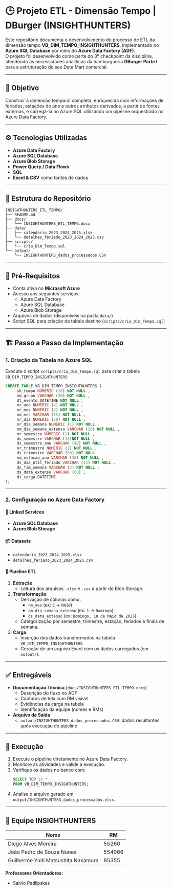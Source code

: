 # 🕒 Projeto ETL - Dimensão Tempo | DBurger (INSIGHTHUNTERS)

Este repositório documenta o desenvolvimento do processo de ETL da dimensão tempo **VB_DIM_TEMPO_INSIGHTHUNTERS**, implementado no **Azure SQL Database** por meio do **Azure Data Factory (ADF)**.  
O projeto foi desenvolvido como parte do 3º checkpoint da disciplina, atendendo às necessidades analíticas da hamburgueria **DBurger Parte I** para a estruturação do seu Data Mart comercial.

---

## 📌 Objetivo

Construir a dimensão temporal completa, enriquecida com informações de feriados, estações do ano e outros atributos derivados, a partir de fontes externas, e carregá-la no Azure SQL utilizando um pipeline orquestrado no Azure Data Factory.

---

## ⚙️ Tecnologias Utilizadas

- **Azure Data Factory**  
- **Azure SQL Database**  
- **Azure Blob Storage**  
- **Power Query / Data Flows**  
- **SQL**  
- **Excel & CSV** como fontes de dados  

---

## 📁 Estrutura do Repositório

```
INSIGHTHUNTERS_ETL_TEMPO/
├── README.md                       
├── docs/
│   └── INSIGHTHUNTERS_ETL_TEMPO.docx  
├── data/
│   ├── calendario_2023_2024_2025.xlsx 
│   └── detalhes_feriado_2023_2024_2025.csv 
├── scripts/
│   └── cria_Dim_Tempo.sql          
└── output/
    └── INSIGHTHUNTERS_dados_processados.CSV
```

---

## 🧱 Pré-Requisitos

- Conta ativa no **Microsoft Azure**  
- Acesso aos seguintes serviços:
  - Azure Data Factory  
  - Azure SQL Database  
  - Azure Blob Storage  
- Arquivos de dados (disponíveis na pasta `data/`)  
- Script SQL para criação da tabela destino (`scripts/cria_Dim_Tempo.sql`)  

---

## 🏗️ Passo a Passo da Implementação

### 1. Criação da Tabela no Azure SQL

Execute o script `scripts/cria_Dim_Tempo.sql` para criar a tabela `VB_DIM_TEMPO_INSIGHTHUNTERS`:

```sql
CREATE TABLE VB_DIM_TEMPO_INSIGHTHUNTERS (
     sk_tempo NUMERIC (28) NOT NULL , 
     nm_grupo VARCHAR (30) NOT NULL , 
     dt_evento DATETIME NOT NULL , 
     nr_ano NUMERIC (4) NOT NULL , 
     nr_mes NUMERIC (2) NOT NULL , 
     nm_mes VARCHAR (15) NOT NULL , 
     nr_dia NUMERIC (28) NOT NULL , 
     nr_dia_semana NUMERIC (1) NOT NULL , 
     nm_dia_semana_extenso VARCHAR (20) NOT NULL , 
     nr_semestre NUMERIC (1) NOT NULL , 
     ds_semestre VARCHAR (30)NOT NULL , 
     ds_semestre_ano VARCHAR (40) NOT NULL , 
     nr_trimestre NUMERIC (1) NOT NULL , 
     ds_trimestre VARCHAR (30) NOT NULL , 
     nm_estacao_ano VARCHAR (30) NOT NULL , 
     ds_dia_util_feriado VARCHAR (13) NOT NULL , 
     ds_fim_semana VARCHAR (3) NOT NULL , 
     ds_data_extenso VARCHAR (60) , 
     dt_carga DATETIME 
);
```

---

### 2. Configuração no Azure Data Factory

#### 🔗 Linked Services
- **Azure SQL Database**  
- **Azure Blob Storage**  

#### 📦 Datasets
- `calendario_2023_2024_2025.xlsx`  
- `detalhes_feriado_2023_2024_2025.csv`  

#### 🧪 Pipeline ETL

1. **Extração**  
   - Leitura dos arquivos `.xlsx` e `.csv` a partir do Blob Storage.  
2. **Transformação**  
   - Derivação de colunas como:
     - `nm_mes` (ex: `5` → `MAIO`)
     - `nm_dia_semana_extenso` (ex: `1` → `Domingo`)
     - `ds_data_extenso` (ex: `Domingo, 18 de Maio de 2025`)
   - Categorização por semestre, trimestre, estação, feriados e finais de semana.  
3. **Carga**  
   - Inserção dos dados transformados na tabela `VB_DIM_TEMPO_INSIGHTHUNTERS`.  
   - Geração de um arquivo Excel com os dados carregados (em `output/`).  

---

## ✅ Entregáveis

- **Documentação Técnica** (`docs/INSIGHTHUNTERS_ETL_TEMPO.docx`)  
  - Descrição do fluxo no ADF  
  - Capturas de tela com RM visível  
  - Evidências da carga na tabela  
  - Identificação da equipe (nomes e RMs)  
- **Arquivo de Saída**  
  - `output/INSIGHTHUNTERS_dados_processados.CSV`: dados resultantes após execução do pipeline  

---

## 🚀 Execução

1. Execute o pipeline diretamente no Azure Data Factory.  
2. Monitore as atividades e valide a execução.  
3. Verifique os dados no banco com:
   ```sql
   SELECT TOP 10 * 
   FROM VB_DIM_TEMPO_INSIGHTHUNTERS;
   ```
4. Analise o arquivo gerado em `output/INSIGHTHUNTERS_dados_processados.xlsx`.  

---

## 👥 Equipe INSIGHTHUNTERS

| Nome                                      | RM     |
| ----------------------------------------- | ------ |
| Diego Alves Moreira                       | 55260  |
| João Pedro de Souza Nunes                 | 554066 |
| Guilherme Yuiti Matsushita Nakamura       | 85355  |

**Professores Orientadores:**  
- Salvio Padlipskas  
